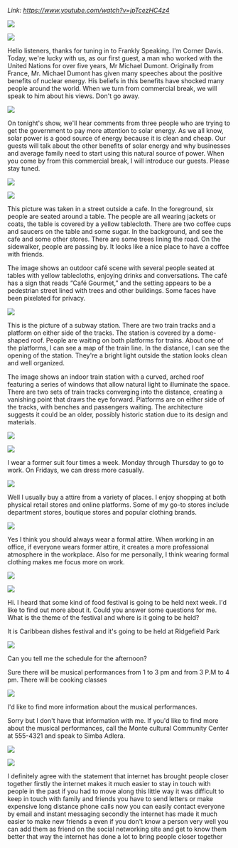 _Link: https://www.youtube.com/watch?v=jpTcezHC4z4_

![](./Images/mock-test-12-1.png)

![](./Images/mock-test-12-2.png)

Hello listeners, thanks for tuning in to Frankly Speaking. I'm Corner Davis. Today, we're lucky with us, as our first guest, a man who worked with the United Nations for over five years, Mr Michael Dumont. Originally from France, Mr. Michael Dumont has given many speeches about the positive benefits of nuclear energy. His beliefs in this benefits have shocked many people around the world. When we turn from commercial break, we will speak to him about his views. Don't go away.

![](./Images/mock-test-12-3.png)

On tonight's show, we'll hear comments from three people who are trying to get the government to pay more attention to solar energy. As we all know, solar power is a good source of energy because it is clean and cheap. Our guests will talk about the other benefits of solar energy and why businesses and average family need to start using this natural source of power. When you come by from this commercial break, I will introduce our guests. Please stay tuned.

![](./Images/mock-test-12-4.png)

![](./Images/mock-test-12-5.png)

This picture was taken in a street outside a cafe. In the foreground, six people are seated around a table. The people are all wearing jackets or coats, the table is covered by a yellow tablecloth. There are two coffee cups and saucers on the table and some sugar. In the background, and see the cafe and some other stores. There are some trees lining the road. On the sidewalker, people are passing by. It looks like a nice place to have a coffee with friends.

The image shows an outdoor café scene with several people seated at tables with yellow tablecloths, enjoying drinks and conversations. The café has a sign that reads “Café Gourmet,” and the setting appears to be a pedestrian street lined with trees and other buildings. Some faces have been pixelated for privacy.

![](./Images/mock-test-12-6.png)

This is the picture of a subway station. There are two train tracks and a platform on either side of the tracks. The station is covered by a dome-shaped roof. People are waiting on both platforms for trains. About one of the platforms, I can see a map of the train line. In the distance, I can see the opening of the station. They're a bright light outside the station looks clean and well organized.

The image shows an indoor train station with a curved, arched roof featuring a series of windows that allow natural light to illuminate the space. There are two sets of train tracks converging into the distance, creating a vanishing point that draws the eye forward. Platforms are on either side of the tracks, with benches and passengers waiting. The architecture suggests it could be an older, possibly historic station due to its design and materials.

![](./Images/mock-test-12-7.png)


![](./Images/mock-test-12-8.png)

I wear a former suit four times a week. Monday through Thursday to go to work. On Fridays, we can dress more casually.

![](./Images/mock-test-12-9.png)

Well I usually buy a attire from a variety of places. I enjoy shopping at both physical retail stores and online platforms. Some of my go-to stores include department stores, boutique stores and popular clothing brands. 

![](./Images/mock-test-12-10.png)

Yes I think you should always wear a formal attire. When working in an office, if everyone wears former attire, it creates a more professional atmosphere in the workplace. Also for me personally, I think wearing formal clothing makes me focus more on work.

![](./Images/mock-test-12-11.png)


![](./Images/mock-test-12-12.png)

Hi. I heard that some kind of food festival is going to be held next week. I'd like to find out more about it. Could you answer some questions for me. What is the theme of the festival and where is it going to be held?

It is Caribbean dishes festival and it's going to be held at Ridgefield Park

![](./Images/mock-test-12-13.png)

Can you tell me the schedule for the afternoon?

Sure there will be musical performances from 1 to 3 pm and from 3 P.M to 4 pm. There will be cooking classes

![](./Images/mock-test-12-14.png)

I'd like to find more information about the musical performances.

Sorry but I don't have that information with me. If you'd like to find more about the musical performances, call the Monte cultural Community Center at 555-4321 and speak to Simba Adlera.

![](./Images/mock-test-12-15.png)

![](./Images/mock-test-12-16.png)

I definitely agree with the statement that internet has brought people closer together firstly the internet makes it much easier to stay in touch with people in the past if you had to move along this little way it was difficult to keep in touch with family and friends you have to send letters or make expensive long distance phone calls now you can easily contact everyone by email and instant messaging secondly the internet has made it much easier to make new friends a even if you don't know a person very well you can add them as friend on the social networking site and get to know them better that way the internet has done a lot to bring people closer together

